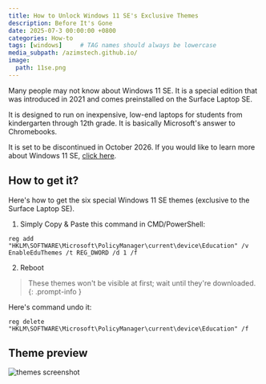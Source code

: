 ```yaml
---
title: How to Unlock Windows 11 SE's Exclusive Themes
description: Before It's Gone
date: 2025-07-3 00:00:00 +0800
categories: How-to
tags: [windows]     # TAG names should always be lowercase
media_subpath: /azimstech.github.io/
image:
  path: 11se.png
---
```


Many people may not know about Windows 11 SE. It is a special edition that was introduced in 2021 and comes preinstalled on the Surface Laptop SE.  

It is designed to run on inexpensive, low-end laptops for students from kindergarten through 12th grade. It is basically Microsoft's answer to Chromebooks.  

It is set to be discontinued in October 2026. If you would like to learn more about Windows 11 SE, [click here](https://archive.is/%20Be3J).  

## How to get it?

Here's how to get the six special Windows 11 SE themes (exclusive to the Surface Laptop SE). 

1. Simply Copy & Paste this command in CMD/PowerShell:

```console
reg add "HKLM\SOFTWARE\Microsoft\PolicyManager\current\device\Education" /v EnableEduThemes /t REG_DWORD /d 1 /f
```
2. Reboot

> These themes won't be visible at first; wait until they're downloaded.
{: .prompt-info }

Here's command undo it:

```console
reg delete "HKLM\SOFTWARE\Microsoft\PolicyManager\current\device\Education" /f
```
## Theme preview

![themes screenshot](11se-themes.png)